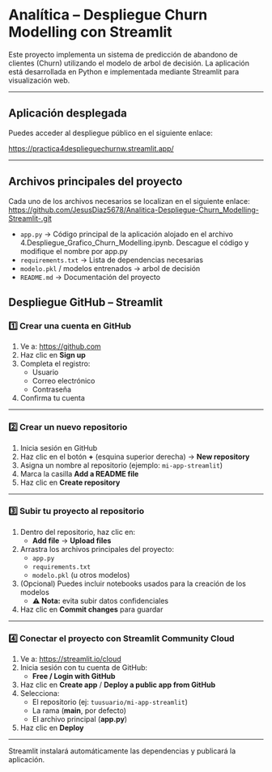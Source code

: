 # Analítica – Despliegue Churn Modelling con Streamlit

Este proyecto implementa un sistema de predicción de abandono de clientes (Churn) utilizando el modelo de arbol de decisión. La aplicación está desarrollada en Python e implementada mediante Streamlit para visualización web.

---
## Aplicación desplegada

Puedes acceder al despliegue público en el siguiente enlace:

https://practica4desplieguechurnw.streamlit.app/

---

## Archivos principales del proyecto

Cada uno de los archivos necesarios se localizan en el siguiente enlace: https://github.com/JesusDiaz5678/Analitica-Despliegue-Churn_Modelling-Streamlit-.git

- `app.py` → Código principal de la aplicación alojado en el archivo 4.Despliegue_Grafico_Churn_Modelling.ipynb. Descague el código y modifique el nombre por app.py
- `requirements.txt` → Lista de dependencias necesarias
- `modelo.pkl` / modelos entrenados → arbol de decisión
- `README.md` → Documentación del proyecto


## Despliegue GitHub – Streamlit

### 1️⃣ Crear una cuenta en GitHub

1. Ve a: https://github.com
2. Haz clic en **Sign up**
3. Completa el registro:
   - Usuario
   - Correo electrónico
   - Contraseña
4. Confirma tu cuenta

---

### 2️⃣ Crear un nuevo repositorio

1. Inicia sesión en GitHub
2. Haz clic en el botón **+** (esquina superior derecha) → **New repository**
3. Asigna un nombre al repositorio (ejemplo: `mi-app-streamlit`)
4. Marca la casilla **Add a README file**
5. Haz clic en **Create repository**

---

### 3️⃣ Subir tu proyecto al repositorio

1. Dentro del repositorio, haz clic en:
   - **Add file** → **Upload files**
2. Arrastra los archivos principales del proyecto:
   - `app.py`
   - `requirements.txt`
   - `modelo.pkl` (u otros modelos)
3. (Opcional) Puedes incluir notebooks usados para la creación de los modelos
   - **⚠️ Nota:** evita subir datos confidenciales
4. Haz clic en **Commit changes** para guardar

---

### 4️⃣ Conectar el proyecto con Streamlit Community Cloud

1. Ve a: https://streamlit.io/cloud
2. Inicia sesión con tu cuenta de GitHub:
   - **Free / Login with GitHub**
3. Haz clic en **Create app** / **Deploy a public app from GitHub**
4. Selecciona:
   - El repositorio (ej: `tuusuario/mi-app-streamlit`)
   - La rama (**main**, por defecto)
   - El archivo principal (**app.py**)
5. Haz clic en **Deploy**

---

Streamlit instalará automáticamente las dependencias y publicará la aplicación.


